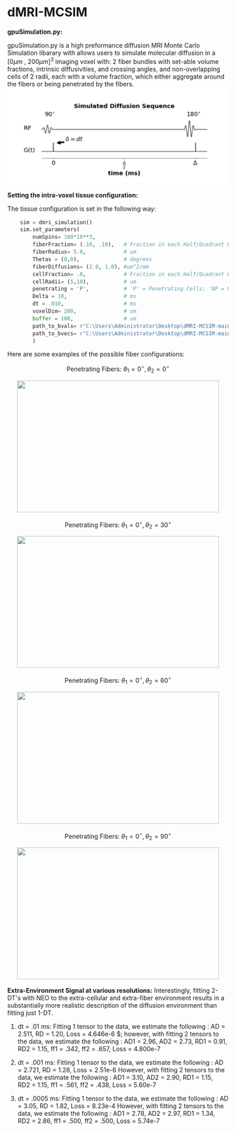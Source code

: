 # dMRI-MCSIM

__gpuSimulation.py:__

gpuSimulation.py is a high preformance diffusion MRI Monte Carlo Simulation libarary with allows users to simulate molecular diffusion in a $[0 \mu m \text{ , } 200\mu m]^{3}$ imaging voxel with: 2 fiber bundles with set-able volume fractions, intrinsic diffusivities, and crossing angles, and non-overlapping cells of 2 radii, each with a volume fraction, which either aggregate around the fibers or being penetrated by the fibers. 
![My Image](figures_for_mcsim/diff_sequence.png)

__Setting the intra-voxel tissue configuration:__

The tissue configuration is set in the following way:
```Python
    sim = dmri_simulation()
    sim.set_parameters(
        numSpins= 100*10**3,
        fiberFraction= (.10, .10),   # Fraction in each Half/Quadrant Depending on 'P'/'NP'
        fiberRadius= 5.0,            # um
        Thetas = (0,0),              # degrees
        fiberDiffusions= (2.0, 1.0), #um^2/mm
        cellFraction= .0,            # Fraction in each Half/Quadrant Depending on 'P'/'NP'
        cellRadii= (5,10),           # um
        penetrating = 'P',           # 'P' = Penetrating Cells; 'NP = Non-Penetrating Cells 
        Delta = 10,                  # ms 
        dt = .010,                   # ms 
        voxelDim= 200,               # um
        buffer = 100,                # um
        path_to_bvals= r"C:\Users\Administrator\Desktop\dMRI-MCSIM-main\Gradients\DBSI99\bval",
        path_to_bvecs= r"C:\Users\Administrator\Desktop\dMRI-MCSIM-main\Gradients\DBSI99\bvec"
        )   
```
Here are some examples of the possible fiber configurations:

$$ \text{Penetrating Fibers: } \theta_{1} = 0^{\circ}, \theta_{2} = 0^{\circ} $$

<p align="center">
  <img width="460" height="300" src="https://github.com/jacobblum/dMRI-MCSIM/blob/main/figures_for_mcsim/Penetrating_(0%2C0).png">
</p>

$$ \text{Penetrating Fibers: } \theta_{1} = 0^{\circ}, \theta_{2} = 30^{\circ} $$

<p align="center">
  <img width="460" height="300" src="https://github.com/jacobblum/dMRI-MCSIM/blob/main/figures_for_mcsim/Penetrating_(0%2C30).png">
</p>


$$ \text{Penetrating Fibers: } \theta_{1} = 0^{\circ}, \theta_{2} = 60^{\circ} $$

<p align="center">
  <img width="460" height="300" src="https://github.com/jacobblum/dMRI-MCSIM/blob/main/figures_for_mcsim/Penetrating_(0%2C60).png">
</p>

$$ \text{Penetrating Fibers: } \theta_{1} = 0^{\circ}, \theta_{2} = 90^{\circ} $$

<p align="center">
  <img width="460" height="300" src="https://github.com/jacobblum/dMRI-MCSIM/blob/main/figures_for_mcsim/Penetrating_(0%2C90).png">
</p>


__Extra-Environment Signal at various resolutions:__
Interestingly, fitting 2-DT's with NEO to the extra-cellular and extra-fiber environment results in a substantially more realistic description of the diffusion environment than fitting just 1-DT.


1. dt = .01 ms: Fitting 1 tensor to the data, we estimate the following : AD = 2.511, RD = 1.20, Loss = 4.646e-6 $; however, with fitting 2 tensors to the data, we estimate the following : AD1 = 2.96, AD2 = 2.73, RD1 = 0.91,  RD2 = 1.15, ff1 = .342, ff2 = .657, Loss = 4.800e-7 


2. dt = .001 ms: Fitting 1 tensor to the data, we estimate the following : 
    AD = 2.721, 
    RD = 1.28,
    Loss = 2.51e-6 
    However, with fitting 2 tensors to the data, we estimate the following : 
    AD1 = 3.10, 
    AD2 = 2.90, 
    RD1 = 1.15,  
    RD2 = 1.15, 
    ff1 = .561, 
    ff2 = .438, 
    Loss = 5.60e-7 


3. dt = .0005 ms: Fitting 1 tensor to the data, we estimate the following : 
    AD = 3.05, 
    RD = 1.82,
    Loss = 8.23e-4 
    However, with fitting 2 tensors to the data, we estimate the following : 
    AD1 = 2.78, 
    AD2 = 2.97, 
    RD1 = 1.34,  
    RD2 = 2.86, 
    ff1 = .500, 
    ff2 = .500, 
    Loss = 5.74e-7 











